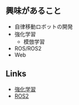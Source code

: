 ## 興味があること
- 自律移動ロボットの開発
- 強化学習
  - 模倣学習
- ROS/ROS2
- Web


## Links
- [強化学習](https://pira-nino.hatenablog.com/entry/reinforcement_learning_docs)
- [ROS2](https://index.ros.org/doc/ros2/)